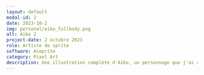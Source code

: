 ```yaml
---
layout: default
modal-id: 2
date: 2023-10-2
img: personal/aiko_fullbody.png
alt: Aiko 2
project-date: 2 octobre 2023
role: Artiste de sprite
software: Aseprite
category: Pixel Art
description: Une illustration complète d'Aiko, un personnage que j'ai créé et conçu avec mon amie.
---
```

